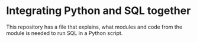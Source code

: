# Integrating Python and SQL together
This repository has a file that explains, what modules and code from the module is needed to run SQL in a Python script.
